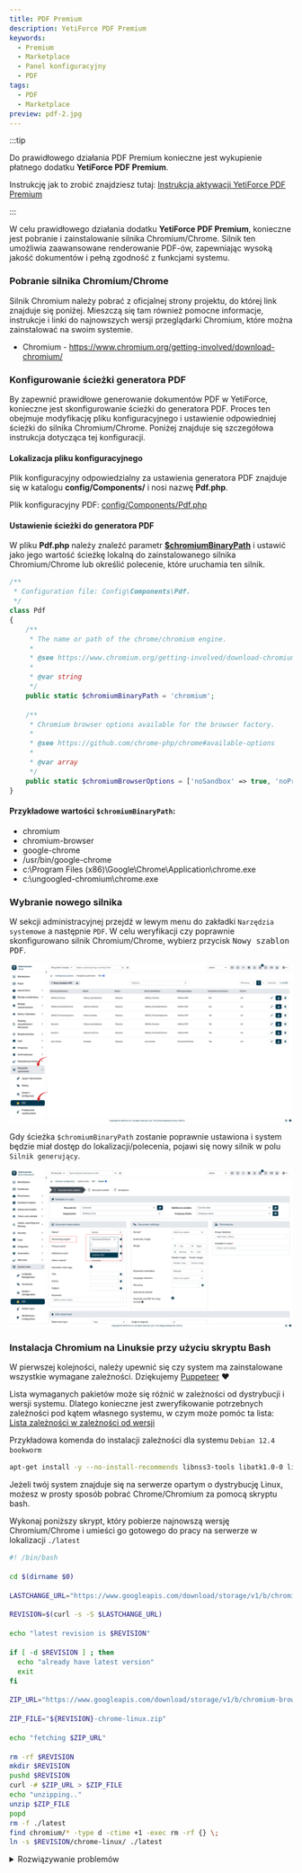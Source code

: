 ```yaml
---
title: PDF Premium
description: YetiForce PDF Premium
keywords:
  - Premium
  - Marketplace
  - Panel konfiguracyjny
  - PDF
tags:
  - PDF
  - Marketplace
preview: pdf-2.jpg
---
```

:::tip

Do prawidłowego działania PDF Premium konieczne jest wykupienie płatnego dodatku **YetiForce PDF Premium**.

Instrukcję jak to zrobić znajdziesz tutaj: [Instrukcja aktywacji YetiForce PDF Premium](/administrator-guides/marketplace/addons/YetiForce-pdf-premium/)

:::


W celu prawidłowego działania dodatku **YetiForce PDF Premium**, konieczne jest pobranie i zainstalowanie silnika Chromium/Chrome. Silnik ten umożliwia zaawansowane renderowanie PDF-ów, zapewniając wysoką jakość dokumentów i pełną zgodność z funkcjami systemu.

### Pobranie silnika Chromium/Chrome

Silnik Chromium należy pobrać z oficjalnej strony projektu, do której link znajduje się poniżej. Mieszczą się tam również pomocne informacje, instrukcje i linki do najnowszych wersji przeglądarki Chromium, które można zainstalować na swoim systemie.

- Chromium - https://www.chromium.org/getting-involved/download-chromium/

### Konfigurowanie ścieżki generatora PDF

By zapewnić prawidłowe generowanie dokumentów PDF w YetiForce, konieczne jest skonfigurowanie ścieżki do generatora PDF. Proces ten obejmuje modyfikację pliku konfiguracyjnego i ustawienie odpowiedniej ścieżki do silnika Chromium/Chrome. Poniżej znajduje się szczegółowa instrukcja dotycząca tej konfiguracji.

#### Lokalizacja pliku konfiguracyjnego

Plik konfiguracyjny odpowiedzialny za ustawienia generatora PDF znajduje się w katalogu **config/Components/** i nosi nazwę **Pdf.php**.

Plik konfiguracyjny PDF: [config/Components/Pdf.php](https://doc.yetiforce.com/code/classes/Config-Components-Pdf.html)

#### Ustawienie ścieżki do generatora PDF

W pliku **Pdf.php** należy znaleźć parametr **[$chromiumBinaryPath](https://doc.yetiforce.com/code/classes/Config-Components-Pdf.html#property_chromiumBinaryPath)** i ustawić jako jego wartość ścieżkę lokalną do zainstalowanego silnika Chromium/Chrome lub określić polecenie, które uruchamia ten silnik.


```php
/**
 * Configuration file: Config\Components\Pdf.
 */
class Pdf
{
    /**
     * The name or path of the chrome/chromium engine.
     *
     * @see https://www.chromium.org/getting-involved/download-chromium
     *
     * @var string
     */
    public static $chromiumBinaryPath = 'chromium';

    /**
     * Chromium browser options available for the browser factory.
     *
     * @see https://github.com/chrome-php/chrome#available-options
     *
     * @var array
     */
    public static $chromiumBrowserOptions = ['noSandbox' => true, 'noProxyServer' => true];
}
```

#### Przykładowe wartości `$chromiumBinaryPath`:

- chromium
- chromium-browser
- google-chrome
- /usr/bin/google-chrome
- c:\Program Files (x86)\Google\Chrome\Application\chrome.exe
- c:\ungoogled-chromium\chrome.exe

### Wybranie nowego silnika

W sekcji administracyjnej przejdź w lewym menu do zakładki  ```Narzędzia systemowe``` a następnie ```PDF```. W celu weryfikacji czy poprawnie skonfigurowano silnik Chromium/Chrome, wybierz przycisk <kbd>Nowy szablon PDF</kbd>.

![pdf-1.jpg](pdf-1.jpg)

Gdy ścieżka `$chromiumBinaryPath` zostanie poprawnie ustawiona i system będzie miał dostęp do lokalizacji/polecenia, pojawi się nowy silnik w polu ```Silnik generujący```.

![pdf-2.jpg](pdf-2.jpg)

### Instalacja Chromium na Linuksie przy użyciu skryptu Bash

W pierwszej kolejności, należy upewnić się czy system ma zainstalowane wszystkie wymagane zależności. Dziękujemy [Puppeteer](https://github.com/puppeteer/puppeteer/blob/main/docs/troubleshooting.md#chrome-headless-doesnt-launch-on-unix) ❤

Lista wymaganych pakietów może się różnić w zależności od dystrybucji i wersji systemu. Dlatego konieczne jest zweryfikowanie potrzebnych zależności pod kątem własnego systemu, w czym może pomóc ta lista: [Lista zależności w zależności od wersji](https://source.chromium.org/chromium/chromium/src/+/main:chrome/installer/linux/debian/dist_package_versions.json)

Przykładowa komenda do instalacji zależności dla systemu ```Debian 12.4 bookworm```

```bash
apt-get install -y --no-install-recommends libnss3-tools libatk1.0-0 libatk-bridge2.0-0 libdrm-dev libxkbcommon-dev libxcomposite1 libxdamage1 libxfixes3 libxrandr2 libgbm-dev libasound2 libcups2 libpango-1.0-0 libcairo2
```

Jeżeli twój system znajduje się na serwerze opartym o dystrybucję Linux, możesz w prosty sposób pobrać Chrome/Chromium za pomocą skryptu bash.

Wykonaj poniższy skrypt, który pobierze najnowszą wersję Chromium/Chrome i umieści go gotowego do pracy na serwerze w lokalizacji ```./latest```

```bash
#! /bin/bash

cd $(dirname $0)

LASTCHANGE_URL="https://www.googleapis.com/download/storage/v1/b/chromium-browser-snapshots/o/Linux_x64%2FLAST_CHANGE?alt=media"

REVISION=$(curl -s -S $LASTCHANGE_URL)

echo "latest revision is $REVISION"

if [ -d $REVISION ] ; then
  echo "already have latest version"
  exit
fi

ZIP_URL="https://www.googleapis.com/download/storage/v1/b/chromium-browser-snapshots/o/Linux_x64%2F$REVISION%2Fchrome-linux.zip?alt=media"

ZIP_FILE="${REVISION}-chrome-linux.zip"

echo "fetching $ZIP_URL"

rm -rf $REVISION
mkdir $REVISION
pushd $REVISION
curl -# $ZIP_URL > $ZIP_FILE
echo "unzipping.."
unzip $ZIP_FILE
popd
rm -f ./latest
find chromium/* -type d -ctime +1 -exec rm -rf {} \;
ln -s $REVISION/chrome-linux/ ./latest
```

<details>
  <summary>Rozwiązywanie problemów</summary>

- [#290](https://github.com/puppeteer/puppeteer/issues/290) - Debian <br/>
- [#391](https://github.com/puppeteer/puppeteer/issues/391) - CentOS <br/>
- [#379](https://github.com/puppeteer/puppeteer/issues/379) - Alpine <br/>

</details>
